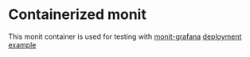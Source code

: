 # Containerized monit

This monit container is used for testing with 
[monit-grafana](https://github.com/demetrio108/monit-grafana) 
[deployment example](https://github.com/demetrio108/monit-grafana-example)
